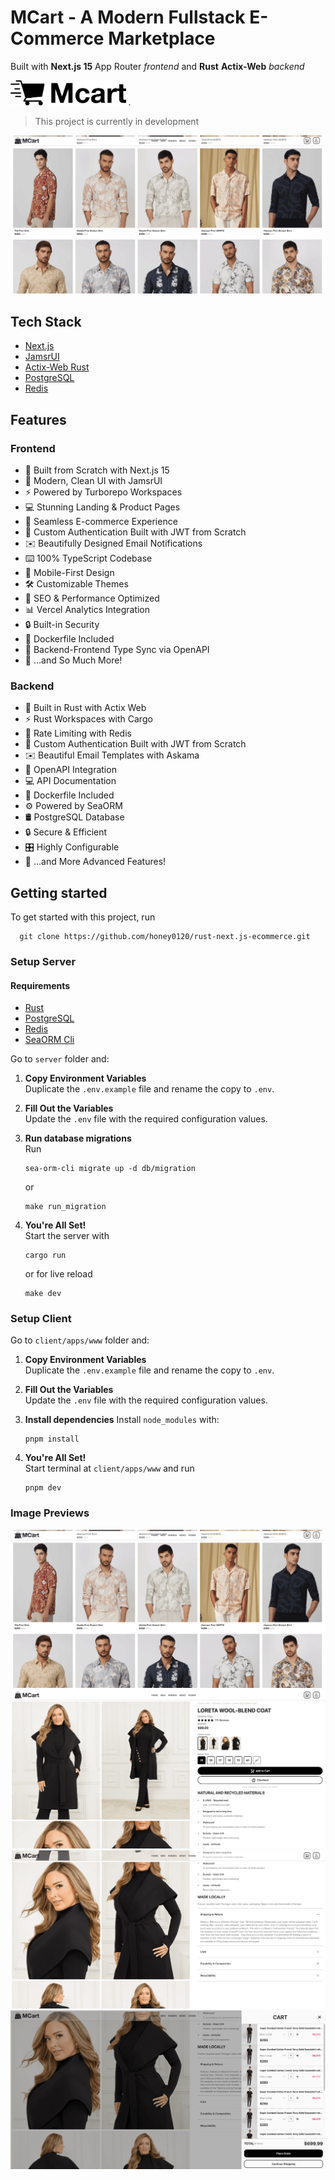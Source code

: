 # MCart - A Modern Fullstack E-Commerce Marketplace

Built with **Next.js 15** App Router _frontend_ and **Rust**  **Actix-Web** _backend_

<img src="assets/logo.png" height="40"/> .

> This project is currently in development


![Project Image](assets/image-1.png)

## Tech Stack

- [Next.js](https://nextjs.org)
- [JamsrUI](https://jamsr-ui.jamsrworld.com)
- [Actix-Web Rust](https://actix.rs)
- [PostgreSQL](https://www.postgresql.org)
- [Redis](https://redis.io)

## Features

### Frontend

- 🚀 Built from Scratch with Next.js 15  
- 🌟 Modern, Clean UI with JamsrUI  
- ⚡  Powered by Turborepo Workspaces  
- 💻 Stunning Landing & Product Pages  
- 🛒 Seamless E-commerce Experience  
- 🔑 Custom Authentication Built with JWT from Scratch  
- ✉️  Beautifully Designed Email Notifications  
- ⌨️  100% TypeScript Codebase  
- 📱 Mobile-First Design  
- 🛠️ Customizable Themes  
- 💾 SEO & Performance Optimized  
- 📊 Vercel Analytics Integration  
- 🔒 Built-in Security  
- 🐳 Dockerfile Included  
- 🔄 Backend-Frontend Type Sync via OpenAPI
- 🎁 …and So Much More!

### Backend

- 🚀 Built in Rust with Actix Web
- ⚡ Rust Workspaces with Cargo
- 🔐 Rate Limiting with Redis
- 🔑 Custom Authentication Built with JWT from Scratch
- ✉️ Beautiful Email Templates with Askama
- 📜 OpenAPI Integration
- 💻 API Documentation
- 🐳 Dockerfile Included
- ⚙️ Powered by SeaORM
- 🛢️ PostgreSQL Database
- 🔒 Secure & Efficient
- 🎛️ Highly Configurable
- 🎁 ...and More Advanced Features!

## Getting started

To get started with this project, run

```shell
  git clone https://github.com/honey0120/rust-next.js-ecommerce.git
```

### Setup Server

#### Requirements

- [Rust](https://www.rust-lang.org/)
- [PostgreSQL](https://www.postgresql.org/)
- [Redis](https://redis.io/)
- [SeaORM Cli](https://www.sea-ql.org/SeaORM/docs/migration/setting-up-migration/)

Go to `server` folder and:

1. **Copy Environment Variables**  
   Duplicate the `.env.example` file and rename the copy to `.env`.

1. **Fill Out the Variables**  
   Update the `.env` file with the required configuration values.

1. **Run database migrations**  
   Run

   ``` shell
   sea-orm-cli migrate up -d db/migration
   ```

    or

   ```shell
   make run_migration
   ```

1. **You're All Set!**  
  Start the server with

   ``` shell
   cargo run
   ```

     or for live reload

   ```shell
   make dev
   ```

### Setup Client

Go to `client/apps/www` folder and:

1. **Copy Environment Variables**  
   Duplicate the `.env.example` file and rename the copy to `.env`.

1. **Fill Out the Variables**  
   Update the `.env` file with the required configuration values.
1. **Install dependencies**
   Install  `node_modules` with:

   ``` shell
   pnpm install
   ```

1. **You're All Set!**  
  Start terminal at `client/apps/www` and run

   ``` shell
   pnpm dev
   ```

### Image Previews

![Project Image](assets/image-1.png)
![Project Image](assets/image-2.png)
![Project Image](assets/image-3.png)
![Project Image](assets/image-4.png)

